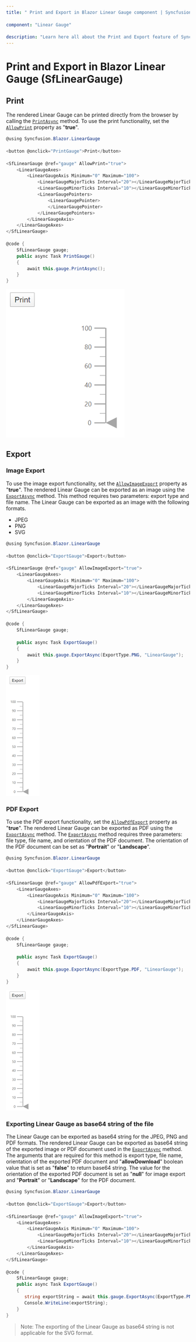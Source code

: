 ```yaml
---
title: " Print and Export in Blazor Linear Gauge component | Syncfusion "

component: "Linear Gauge"

description: "Learn here all about the Print and Export feature of Syncfusion Blazor Linear Gauge (SfLinearGauge) component and more."
---
```


# Print and Export in Blazor Linear Gauge (SfLinearGauge)

## Print

The rendered Linear Gauge can be printed directly from the browser by calling the [`PrintAsync`](https://help.syncfusion.com/cr/blazor/Syncfusion.Blazor.LinearGauge.SfLinearGauge.html#methods) method. To use the print functionality, set the [`AllowPrint`](https://help.syncfusion.com/cr/blazor/Syncfusion.Blazor.LinearGauge.SfLinearGauge.html#Syncfusion_Blazor_LinearGauge_SfLinearGauge_AllowPrint) property as "**true**".

```csharp
@using Syncfusion.Blazor.LinearGauge

<button @onclick="PrintGauge">Print</button>

<SfLinearGauge @ref="gauge" AllowPrint="true">
    <LinearGaugeAxes>
        <LinearGaugeAxis Minimum="0" Maximum="100">
            <LinearGaugeMajorTicks Interval="20"></LinearGaugeMajorTicks>
            <LinearGaugeMinorTicks Interval="10"></LinearGaugeMinorTicks>
            <LinearGaugePointers>
                <LinearGaugePointer>
                </LinearGaugePointer>
            </LinearGaugePointers>
        </LinearGaugeAxis>
    </LinearGaugeAxes>
</SfLinearGauge>

@code {
    SfLinearGauge gauge;
    public async Task PrintGauge()
    {
        await this.gauge.PrintAsync();
    }
}
```

![Linear Gauge with Print Sample](images/print.png)

## Export

### Image Export

To use the image export functionality, set the [`AllowImageExport`](https://help.syncfusion.com/cr/blazor/Syncfusion.Blazor.LinearGauge.SfLinearGauge.html#Syncfusion_Blazor_LinearGauge_SfLinearGauge_AllowImageExport) property as "**true**". The rendered Linear Gauge can be exported as an image using the [`ExportAsync`](https://help.syncfusion.com/cr/blazor/Syncfusion.Blazor.LinearGauge.SfLinearGauge.html#methods) method. This method requires two parameters: export type and file name. The Linear Gauge can be exported as an image with the following formats.

* JPEG
* PNG
* SVG

```csharp
@using Syncfusion.Blazor.LinearGauge

<button @onclick="ExportGauge">Export</button>

<SfLinearGauge @ref="gauge" AllowImageExport="true">
    <LinearGaugeAxes>
        <LinearGaugeAxis Minimum="0" Maximum="100">
            <LinearGaugeMajorTicks Interval="20"></LinearGaugeMajorTicks>
            <LinearGaugeMinorTicks Interval="10"></LinearGaugeMinorTicks>
        </LinearGaugeAxis>
    </LinearGaugeAxes>
</SfLinearGauge>

@code {
    SfLinearGauge gauge;

    public async Task ExportGauge()
    {
        await this.gauge.ExportAsync(ExportType.PNG, "LinearGauge");
    }
}
```

![Linear Gauge Image export](images/export.png)

### PDF Export

To use the PDF export functionality, set the [`AllowPdfExport`](https://help.syncfusion.com/cr/blazor/Syncfusion.Blazor.LinearGauge.SfLinearGauge.html#Syncfusion_Blazor_LinearGauge_SfLinearGauge_AllowPdfExport) property as "**true**". The rendered Linear Gauge can be exported as PDF using the [`ExportAsync`](https://help.syncfusion.com/cr/blazor/Syncfusion.Blazor.LinearGauge.SfLinearGauge.html#methods) method. The [`ExportAsync`](https://help.syncfusion.com/cr/blazor/Syncfusion.Blazor.LinearGauge.SfLinearGauge.html#methods) method requires three parameters: file type, file name, and orientation of the PDF document. The orientation of the PDF document can be set as "**Portrait**" or "**Landscape**".

```csharp
@using Syncfusion.Blazor.LinearGauge

<button @onclick="ExportGauge">Export</button>

<SfLinearGauge @ref="gauge" AllowPdfExport="true">
    <LinearGaugeAxes>
        <LinearGaugeAxis Minimum="0" Maximum="100">
            <LinearGaugeMajorTicks Interval="20"></LinearGaugeMajorTicks>
            <LinearGaugeMinorTicks Interval="10"></LinearGaugeMinorTicks>
        </LinearGaugeAxis>
    </LinearGaugeAxes>
</SfLinearGauge>

@code {
    SfLinearGauge gauge;

    public async Task ExportGauge()
    {
        await this.gauge.ExportAsync(ExportType.PDF, "LinearGauge");
    }
}
```

![Linear Gauge PDF export](images/export.png)

### Exporting Linear Gauge as base64 string of the file

The Linear Gauge can be exported as base64 string for the JPEG, PNG and PDF formats. The rendered Linear Gauge can be exported as base64 string of the exported image or PDF document used in the [`ExportAsync`](https://help.syncfusion.com/cr/blazor/Syncfusion.Blazor.LinearGauge.SfLinearGauge.html#methods) method. The arguments that are required for this method is export type, file name, orientation of the exported PDF document and "**allowDownload**" boolean value that is set as "**false**" to return base64 string. The value for the orientation of the exported PDF document is set as "**null**" for image export and "**Portrait**" or "**Landscape**" for the PDF document.

```csharp
@using Syncfusion.Blazor.LinearGauge

<button @onclick="ExportGauge">Export</button>

<SfLinearGauge @ref="gauge" AllowImageExport="true">
    <LinearGaugeAxes>
        <LinearGaugeAxis Minimum="0" Maximum="100">
            <LinearGaugeMajorTicks Interval="20"></LinearGaugeMajorTicks>
            <LinearGaugeMinorTicks Interval="10"></LinearGaugeMinorTicks>
        </LinearGaugeAxis>
    </LinearGaugeAxes>
</SfLinearGauge>

@code {
    SfLinearGauge gauge;
    public async Task ExportGauge()
    {
       string exportString = await this.gauge.ExportAsync(ExportType.PNG, "LinearGauge", null, false);
       Console.WriteLine(exportString);
    }
}
```

> Note: The exporting of the Linear Gauge as base64 string is not applicable for the SVG format.